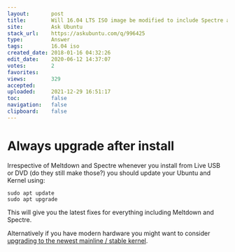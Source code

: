 ```yaml
---
layout:       post
title:        Will 16.04 LTS ISO image be modified to include Spectre and Meltdown fixes?
site:         Ask Ubuntu
stack_url:    https://askubuntu.com/q/996425
type:         Answer
tags:         16.04 iso
created_date: 2018-01-16 04:32:26
edit_date:    2020-06-12 14:37:07
votes:        2
favorites:    
views:        329
accepted:     
uploaded:     2021-12-29 16:51:17
toc:          false
navigation:   false
clipboard:    false
---
```


# Always upgrade after install

Irrespective of Meltdown and Spectre whenever you install from Live USB or DVD (do they still make those?) you should update your Ubuntu and Kernel using:

``` 
sudo apt update
sudo apt upgrade

```

This will give you the latest fixes for everything including Meltdown and Spectre.

Alternatively if you have modern hardware you might want to consider [upgrading to the newest mainline / stable kernel][1].


  [1]: https://askubuntu.com/questions/119080/how-to-update-kernel-to-the-latest-mainline-version-without-any-distro-upgrade
